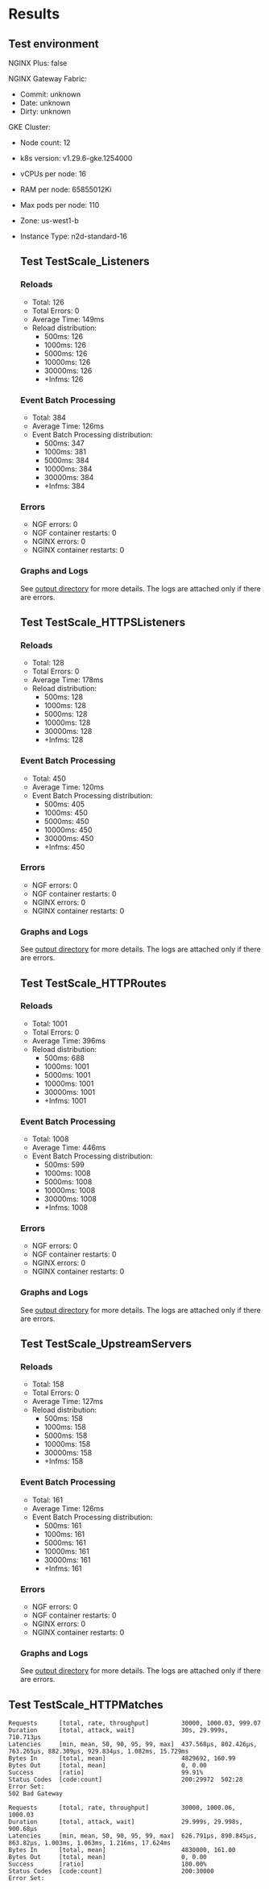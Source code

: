 # Results

## Test environment

NGINX Plus: false

 NGINX Gateway Fabric:

- Commit: unknown
- Date: unknown
- Dirty: unknown

GKE Cluster:

- Node count: 12
- k8s version: v1.29.6-gke.1254000
- vCPUs per node: 16
- RAM per node: 65855012Ki
- Max pods per node: 110
- Zone: us-west1-b
- Instance Type: n2d-standard-16

	## Test TestScale_Listeners

	### Reloads

	- Total: 126
	- Total Errors: 0
	- Average Time: 149ms
	- Reload distribution:
		- 500ms: 126
		- 1000ms: 126
		- 5000ms: 126
		- 10000ms: 126
		- 30000ms: 126
		- +Infms: 126

	### Event Batch Processing

	- Total: 384
	- Average Time: 126ms
	- Event Batch Processing distribution:
		- 500ms: 347
		- 1000ms: 381
		- 5000ms: 384
		- 10000ms: 384
		- 30000ms: 384
		- +Infms: 384

	### Errors

	- NGF errors: 0
	- NGF container restarts: 0
	- NGINX errors: 0
	- NGINX container restarts: 0

	### Graphs and Logs

	See [output directory](./TestScale_Listeners) for more details.
	The logs are attached only if there are errors.
	
	## Test TestScale_HTTPSListeners

	### Reloads

	- Total: 128
	- Total Errors: 0
	- Average Time: 178ms
	- Reload distribution:
		- 500ms: 128
		- 1000ms: 128
		- 5000ms: 128
		- 10000ms: 128
		- 30000ms: 128
		- +Infms: 128

	### Event Batch Processing

	- Total: 450
	- Average Time: 120ms
	- Event Batch Processing distribution:
		- 500ms: 405
		- 1000ms: 450
		- 5000ms: 450
		- 10000ms: 450
		- 30000ms: 450
		- +Infms: 450

	### Errors

	- NGF errors: 0
	- NGF container restarts: 0
	- NGINX errors: 0
	- NGINX container restarts: 0

	### Graphs and Logs

	See [output directory](./TestScale_HTTPSListeners) for more details.
	The logs are attached only if there are errors.
	
	## Test TestScale_HTTPRoutes

	### Reloads

	- Total: 1001
	- Total Errors: 0
	- Average Time: 396ms
	- Reload distribution:
		- 500ms: 688
		- 1000ms: 1001
		- 5000ms: 1001
		- 10000ms: 1001
		- 30000ms: 1001
		- +Infms: 1001

	### Event Batch Processing

	- Total: 1008
	- Average Time: 446ms
	- Event Batch Processing distribution:
		- 500ms: 599
		- 1000ms: 1008
		- 5000ms: 1008
		- 10000ms: 1008
		- 30000ms: 1008
		- +Infms: 1008

	### Errors

	- NGF errors: 0
	- NGF container restarts: 0
	- NGINX errors: 0
	- NGINX container restarts: 0

	### Graphs and Logs

	See [output directory](./TestScale_HTTPRoutes) for more details.
	The logs are attached only if there are errors.
	
	## Test TestScale_UpstreamServers

	### Reloads

	- Total: 158
	- Total Errors: 0
	- Average Time: 127ms
	- Reload distribution:
		- 500ms: 158
		- 1000ms: 158
		- 5000ms: 158
		- 10000ms: 158
		- 30000ms: 158
		- +Infms: 158

	### Event Batch Processing

	- Total: 161
	- Average Time: 126ms
	- Event Batch Processing distribution:
		- 500ms: 161
		- 1000ms: 161
		- 5000ms: 161
		- 10000ms: 161
		- 30000ms: 161
		- +Infms: 161

	### Errors

	- NGF errors: 0
	- NGF container restarts: 0
	- NGINX errors: 0
	- NGINX container restarts: 0

	### Graphs and Logs

	See [output directory](./TestScale_UpstreamServers) for more details.
	The logs are attached only if there are errors.
	
## Test TestScale_HTTPMatches

```text
Requests      [total, rate, throughput]         30000, 1000.03, 999.07
Duration      [total, attack, wait]             30s, 29.999s, 710.713µs
Latencies     [min, mean, 50, 90, 95, 99, max]  437.568µs, 802.426µs, 763.265µs, 882.309µs, 929.834µs, 1.082ms, 15.729ms
Bytes In      [total, mean]                     4829692, 160.99
Bytes Out     [total, mean]                     0, 0.00
Success       [ratio]                           99.91%
Status Codes  [code:count]                      200:29972  502:28  
Error Set:
502 Bad Gateway
```
```text
Requests      [total, rate, throughput]         30000, 1000.06, 1000.03
Duration      [total, attack, wait]             29.999s, 29.998s, 900.68µs
Latencies     [min, mean, 50, 90, 95, 99, max]  626.791µs, 890.845µs, 863.82µs, 1.003ms, 1.063ms, 1.216ms, 17.624ms
Bytes In      [total, mean]                     4830000, 161.00
Bytes Out     [total, mean]                     0, 0.00
Success       [ratio]                           100.00%
Status Codes  [code:count]                      200:30000  
Error Set:
```

